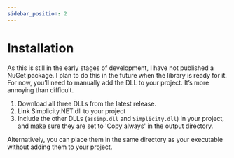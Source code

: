 ```yaml
---
sidebar_position: 2
---
```


# Installation

As this is still in the early stages of development, I have not published a NuGet package. I plan to do this in the future when the library is ready for it. For now, you’ll need to manually add the DLL to your project. It’s more annoying than difficult.

1. Download all three DLLs from the latest release.
2. Link Simplicity.NET.dll to your project
3. Include the other DLLs (`assimp.dll` and `Simplicity.dll`) in your project, and make sure they are set to 'Copy always' in the output directory.

Alternatively, you can place them in the same directory as your executable without adding them to your project.